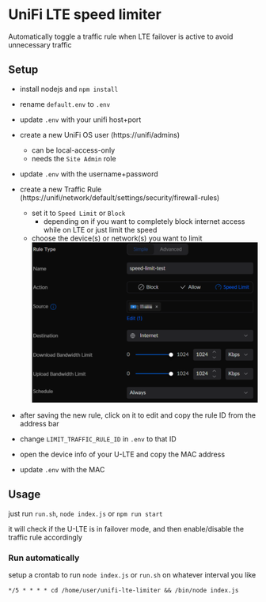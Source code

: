 # UniFi LTE speed limiter
Automatically toggle a traffic rule when LTE failover is active to avoid unnecessary traffic

## Setup
* install nodejs and `npm install`
* rename `default.env` to `.env`
* update `.env` with your unifi host+port  


* create a new UniFi OS user (https://unifi/admins)
  * can be local-access-only
  * needs the `Site Admin` role
* update `.env` with the username+password


* create a new Traffic Rule (https://unifi/network/default/settings/security/firewall-rules)
  * set it to `Speed Limit` or `Block`
    * depending on if you want to completely block internet access while on LTE or just limit the speed
  * choose the device(s) or network(s) you want to limit
![img.png](img.png)

* after saving the new rule, click on it to edit and copy the rule ID from the address bar
* change `LIMIT_TRAFFIC_RULE_ID` in `.env` to that ID


* open the device info of your U-LTE and copy the MAC address
* update `.env` with the MAC


## Usage
just run `run.sh`, `node index.js` or `npm run start`  

it will check if the U-LTE is in failover mode, and then enable/disable the traffic rule accordingly


### Run automatically
setup a crontab to run `node index.js` or `run.sh` on whatever interval you like
```
*/5 * * * * cd /home/user/unifi-lte-limiter && /bin/node index.js
```
